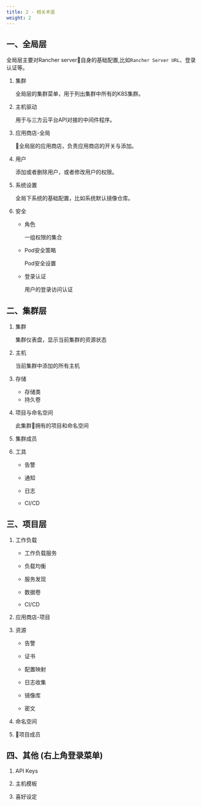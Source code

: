 ```yaml
---
title: 2 - 相关术语
weight: 2
---
```


## 一、全局层

全局层主要对Rancher server自身的基础配置,比如`Rancher Server URL`、登录认证等。

1. 集群

    全局层的集群菜单，用于列出集群中所有的K8S集群。

2. 主机驱动

    用于与三方云平台API对接的中间件程序。

3. 应用商店-全局

    全局层的应用商店，负责应用商店的开关与添加。

4. 用户

    添加或者删除用户，或者修改用户的权限。

5. 系统设置

    全局下系统的基础配置，比如系统默认镜像仓库。

6. 安全

    - 角色

        一组权限的集合

    - Pod安全策略

        Pod安全设置

    - 登录认证

        用户的登录访问认证

## 二、集群层

1. 集群

    集群仪表盘，显示当前集群的资源状态

2. 主机

    当前集群中添加的所有主机

3. 存储

    - 存储类
    - 持久卷

4. 项目与命名空间

    此集群拥有的项目和命名空间

5. 集群成员

6. 工具

    - 告警

    - 通知

    - 日志

    - CI/CD

## 三、项目层

1. 工作负载

   - 工作负载服务

   - 负载均衡

   - 服务发现

   - 数据卷

   - CI/CD

2. 应用商店-项目

3. 资源

    - 告警

    - 证书

    - 配置映射

    - 日志收集

    - 镜像库

    - 密文

4. 命名空间

5. 项目成员

## 四、其他 (右上角登录菜单)

1. API Keys

2. 主机模板

3. 喜好设定